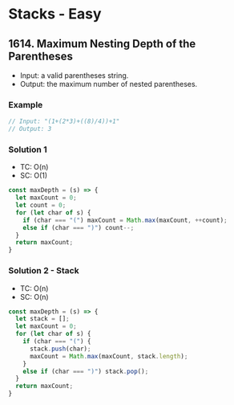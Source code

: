 # Stacks - Easy

## 1614. Maximum Nesting Depth of the Parentheses
- Input: a valid parentheses string.
- Output: the maximum number of nested parentheses.
### Example
```js
// Input: "(1+(2*3)+((8)/4))+1"
// Output: 3
```
### Solution 1
- TC: O(n)
- SC: O(1)
```js
const maxDepth = (s) => {
  let maxCount = 0;
  let count = 0;
  for (let char of s) {
    if (char === "(") maxCount = Math.max(maxCount, ++count);
    else if (char === ")") count--;
  }
  return maxCount;
}
```
### Solution 2 - Stack
- TC: O(n)
- SC: O(n)
```js
const maxDepth = (s) => {
  let stack = [];
  let maxCount = 0;
  for (let char of s) {
    if (char === "(") {
      stack.push(char);
      maxCount = Math.max(maxCount, stack.length);
    }
    else if (char === ")") stack.pop();
  }
  return maxCount;
}
```
